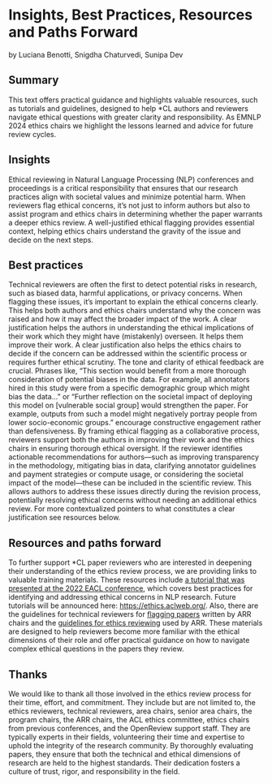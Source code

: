 # Insights, Best Practices, Resources and Paths Forward
by Luciana Benotti, Snigdha Chaturvedi, Sunipa Dev

## Summary
This text offers practical guidance and highlights valuable resources, such as tutorials and guidelines, designed to help *CL authors and reviewers navigate ethical questions with greater clarity and responsibility. As EMNLP 2024 ethics chairs we highlight the lessons learned and advice for future review cycles.

## Insights 
Ethical reviewing in Natural Language Processing (NLP) conferences and proceedings is a critical responsibility that ensures that our research practices align with societal values and minimize potential harm. When reviewers flag ethical concerns, it’s not just to inform authors but also to assist program and ethics chairs in determining whether the paper warrants a deeper ethics review. A well-justified ethical flagging provides essential context, helping ethics chairs understand the gravity of the issue and decide on the next steps.

## Best practices 
Technical reviewers are often the first to detect potential risks in research, such as biased data, harmful applications, or privacy concerns. When flagging these issues, it’s important to explain the ethical concerns clearly. This helps both authors and ethics chairs understand why the concern was raised and how it may affect the broader impact of the work. A clear justification helps the authors in understanding the ethical implications of their work which they might have (mistakenly) overseen. It helps them improve their work. A clear justification also helps the ethics chairs to decide if the concern can be addressed within the scientific process or requires further ethical scrutiny. The tone and clarity of ethical feedback are crucial. Phrases like, “This section would benefit from a more thorough consideration of potential biases in the data. For example, all annotators hired in this study were from a specific demographic group which might bias the data…” or “Further reflection on the societal impact of deploying this model on [vulnerable social group] would strengthen the paper. For example, outputs from such a model might negatively portray people from lower socio-economic groups.” encourage constructive engagement rather than defensiveness. By framing ethical flagging as a collaborative process, reviewers support both the authors in improving their work and the ethics chairs in ensuring thorough ethical oversight. If the reviewer identifies actionable recommendations for authors—such as improving transparency in the methodology, mitigating bias in data, clarifying annotator guidelines and payment strategies or compute usage, or considering the societal impact of the model—these can be included in the scientific review. This allows authors to address these issues directly during the revision process, potentially resolving ethical concerns without needing an additional ethics review. For more contextualized pointers to what constitutes a clear justification see resources below. 

## Resources and paths forward 
To further support *CL paper reviewers who are interested in deepening their understanding of the ethics review process, we are providing links to valuable training materials. These resources include [a tutorial that was presented at the 2022 EACL conference](https://github.com/acl-org/ethics-tutorial#readme), which covers best practices for identifying and addressing ethical concerns in NLP research. Future tutorials will be announced here: https://ethics.aclweb.org/. Also, there are the guidelines for technical reviewers for [flagging papers](https://aclrollingreview.org/ethicsreviewertutorial) written by ARR chairs and the [guidelines for ethics reviewing](https://aclrollingreview.org/ethicsreviewertutorial) used by ARR. These materials are designed to help reviewers become more familiar with the ethical dimensions of their role and offer practical guidance on how to navigate complex ethical questions in the papers they review. 

## Thanks
We would like to thank all those involved in the ethics review process for their time, effort, and commitment. They include but are not limited to, the ethics reviewers, technical reviewers, area chairs, senior area chairs, the program chairs, the ARR chairs, the ACL ethics committee, ethics chairs from previous conferences, and the OpenReview support staff. They are typically experts in their fields, volunteering their time and expertise to uphold the integrity of the research community. By thoroughly evaluating papers, they ensure that both the technical and ethical dimensions of research are held to the highest standards. Their dedication fosters a culture of trust, rigor, and responsibility in the field. 


